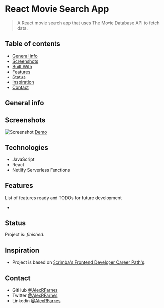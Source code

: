 # React Movie Search App

> A React movie search app that uses The Movie Database API to fetch data.

## Table of contents

- [General info](#general-info)
- [Screenshots](#screenshots)
- [Built With](#built-with)
- [Features](#features)
- [Status](#status)
- [Inspiration](#inspiration)
- [Contact](#contact)

## General info



## Screenshots

![Screenshot]()
[Demo]()

## Technologies

- JavaScript
- React
- Netlify Serverless Functions

## Features

List of features ready and TODOs for future development

- 

## Status

Project is: _finished_.

## Inspiration

- Project is based on [Scrimba's Frontend Developer Career Path's](https://scrimba.com).

## Contact

- GitHub [@AlexRFarnes](https://github.com/AlexRFarnes)
- Twitter [@AlexRFarnes](https://twitter.com/alexrfarnes)
- Linkedin [@AlexRFarnes](https://www.linkedin.com/in/alexrfarnes/)
